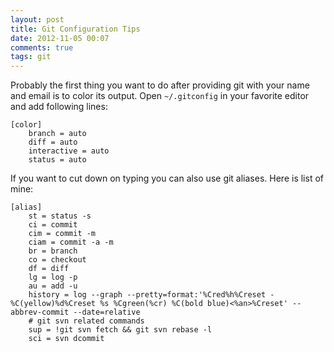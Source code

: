 ```yaml
---
layout: post
title: Git Configuration Tips
date: 2012-11-05 00:07
comments: true
tags: git
---
```


Probably the first thing you want to do after providing git with your name and email is to color its output. Open `~/.gitconfig` in your favorite editor and add following lines:

```
[color]
	branch = auto
	diff = auto
	interactive = auto
	status = auto
```

If you want to cut down on typing you can also use git aliases. Here is list of mine:

```
[alias]
	st = status -s
	ci = commit
	cim = commit -m
	ciam = commit -a -m
	br = branch
	co = checkout
	df = diff
	lg = log -p
	au = add -u
	history = log --graph --pretty=format:'%Cred%h%Creset -%C(yellow)%d%Creset %s %Cgreen(%cr) %C(bold blue)<%an>%Creset' --abbrev-commit --date=relative
	# git svn related commands
	sup = !git svn fetch && git svn rebase -l
	sci = svn dcommit
```

